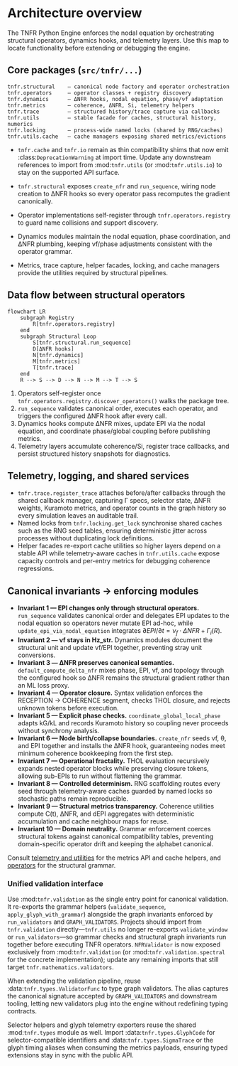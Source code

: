 # Architecture overview

The TNFR Python Engine enforces the nodal equation by orchestrating structural operators,
dynamics hooks, and telemetry layers. Use this map to locate functionality before extending
or debugging the engine.

## Core packages (`src/tnfr/...`)

```
tnfr.structural    — canonical node factory and operator orchestration
tnfr.operators     — operator classes + registry discovery
tnfr.dynamics      — ΔNFR hooks, nodal equation, phase/νf adaptation
tnfr.metrics       — coherence, ΔNFR, Si, telemetry helpers
tnfr.trace         — structured history/trace capture via callbacks
tnfr.utils         — stable facade for caches, structural history, numerics
tnfr.locking       — process-wide named locks (shared by RNG/caches)
tnfr.utils.cache   — cache managers exposing shared metrics/evictions
```

- ``tnfr.cache`` and ``tnfr.io`` remain as thin compatibility shims that now emit
  :class:`DeprecationWarning` at import time. Update any downstream references to
  import from :mod:`tnfr.utils` (or :mod:`tnfr.utils.io`) to stay on the supported
  API surface.

- `tnfr.structural` exposes `create_nfr` and `run_sequence`, wiring node creation to ΔNFR
  hooks so every operator pass recomputes the gradient canonically.
- Operator implementations self-register through `tnfr.operators.registry` to guard name
  collisions and support discovery.
- Dynamics modules maintain the nodal equation, phase coordination, and ΔNFR plumbing,
  keeping νf/phase adjustments consistent with the operator grammar.
- Metrics, trace capture, helper facades, locking, and cache managers provide the utilities
  required by structural pipelines.

## Data flow between structural operators

```mermaid
flowchart LR
    subgraph Registry
        R[tnfr.operators.registry]
    end
    subgraph Structural Loop
        S[tnfr.structural.run_sequence]
        D[ΔNFR hooks]
        N[tnfr.dynamics]
        M[tnfr.metrics]
        T[tnfr.trace]
    end
    R --> S --> D --> N --> M --> T --> S
```

1. Operators self-register once `tnfr.operators.registry.discover_operators()` walks the
   package tree.
2. `run_sequence` validates canonical order, executes each operator, and triggers the
   configured ΔNFR hook after every call.
3. Dynamics hooks compute ΔNFR mixes, update EPI via the nodal equation, and coordinate
   phase/global coupling before publishing metrics.
4. Telemetry layers accumulate coherence/Si, register trace callbacks, and persist structured
   history snapshots for diagnostics.

## Telemetry, logging, and shared services

- `tnfr.trace.register_trace` attaches before/after callbacks through the shared callback
  manager, capturing Γ specs, selector state, ΔNFR weights, Kuramoto metrics, and operator
  counts in the graph history so every simulation leaves an auditable trail.
- Named locks from `tnfr.locking.get_lock` synchronise shared caches such as the RNG seed
  tables, ensuring deterministic jitter across processes without duplicating lock
  definitions.
- Helper facades re-export cache utilities so higher layers depend on a stable API while
  telemetry-aware caches in `tnfr.utils.cache` expose capacity controls and per-entry
  metrics for debugging coherence regressions.

## Canonical invariants → enforcing modules

- **Invariant 1 — EPI changes only through structural operators.** `run_sequence` validates
  canonical order and delegates EPI updates to the nodal equation so operators never mutate
  EPI ad-hoc, while `update_epi_via_nodal_equation` integrates
  $\partial EPI/\partial t = \nu_f \cdot \Delta NFR + \Gamma_i(R)$.
- **Invariant 2 — νf stays in Hz_str.** Dynamics modules document the structural unit and
  update νf/EPI together, preventing stray unit conversions.
- **Invariant 3 — ΔNFR preserves canonical semantics.** `default_compute_delta_nfr` mixes
  phase, EPI, νf, and topology through the configured hook so ΔNFR remains the structural
  gradient rather than an ML loss proxy.
- **Invariant 4 — Operator closure.** Syntax validation enforces the RECEPTION → COHERENCE
  segment, checks THOL closure, and rejects unknown tokens before execution.
- **Invariant 5 — Explicit phase checks.** `coordinate_global_local_phase` adapts kG/kL and
  records Kuramoto history so coupling never proceeds without synchrony analysis.
- **Invariant 6 — Node birth/collapse boundaries.** `create_nfr` seeds νf, θ, and EPI together
  and installs the ΔNFR hook, guaranteeing nodes meet minimum coherence bookkeeping from the
  first step.
- **Invariant 7 — Operational fractality.** THOL evaluation recursively expands nested
  operator blocks while preserving closure tokens, allowing sub-EPIs to run without
  flattening the grammar.
- **Invariant 8 — Controlled determinism.** RNG scaffolding routes every seed through
  telemetry-aware caches guarded by named locks so stochastic paths remain reproducible.
- **Invariant 9 — Structural metrics transparency.** Coherence utilities compute C(t), ΔNFR,
  and dEPI aggregates with deterministic accumulation and cache neighbour maps for reuse.
- **Invariant 10 — Domain neutrality.** Grammar enforcement coerces structural tokens against
  canonical compatibility tables, preventing domain-specific operator drift and keeping the
  alphabet canonical.

Consult [telemetry and utilities](telemetry.md) for the metrics API and cache helpers, and
[operators](operators.md) for the structural grammar.

### Unified validation interface

Use :mod:`tnfr.validation` as the single entry point for canonical validation. It
re-exports the grammar helpers (``validate_sequence``,
``apply_glyph_with_grammar``) alongside the graph invariants enforced by
``run_validators`` and ``GRAPH_VALIDATORS``. Projects should import from
``tnfr.validation`` directly—``tnfr.utils`` no longer re-exports
``validate_window`` or ``run_validators``—so grammar checks and structural graph
invariants run together before executing TNFR operators. ``NFRValidator`` is now
exposed exclusively from :mod:`tnfr.validation` (or
:mod:`tnfr.validation.spectral` for the concrete implementation); update any
remaining imports that still target ``tnfr.mathematics.validators``.

When extending the validation pipeline, reuse :data:`tnfr.types.ValidatorFunc`
to type graph validators. The alias captures the canonical signature accepted
by ``GRAPH_VALIDATORS`` and downstream tooling, letting new validators plug into
the engine without redefining typing contracts.

Selector helpers and glyph telemetry exporters reuse the shared
:mod:`tnfr.types` module as well. Import :data:`tnfr.types.GlyphCode` for
selector-compatible identifiers and :data:`tnfr.types.SigmaTrace` or the
glyph timing aliases when consuming the metrics payloads, ensuring typed
extensions stay in sync with the public API.
